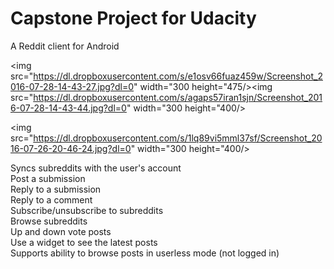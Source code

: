 # Capstone Project for Udacity

A Reddit client for Android

<img src="https://dl.dropboxusercontent.com/s/e1osv66fuaz459w/Screenshot_2016-07-28-14-43-27.jpg?dl=0" width="300 height="475/><img src="https://dl.dropboxusercontent.com/s/agaps57iran1sjn/Screenshot_2016-07-28-14-43-44.jpg?dl=0" width="300 height="400/>

<img src="https://dl.dropboxusercontent.com/s/1lq89vi5mml37sf/Screenshot_2016-07-26-20-46-24.jpg?dl=0" width="300 height="400/>

Syncs subreddits with the user's account  
Post a submission  
Reply to a submission  
Reply to a comment  
Subscribe/unsubscribe to subreddits  
Browse subreddits  
Up and down vote posts  
Use a widget to see the latest posts  
Supports ability to browse posts in userless mode (not logged in)  
